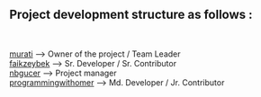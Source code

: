 <h2>Project development structure as follows :</h2> <br /> 

<a href='https://github.com/murati'>murati</a> --> Owner of the project / Team Leader <br />
<a href='https://github.com/faikzeybek'>faikzeybek</a> --> Sr. Developer / Sr. Contributor <br />
<a href='https://github.com/nbgucer'>nbgucer</a> --> Project manager <br />
<a href='https://github.com/programmingwithomer'>programmingwithomer</a> --> Md. Developer / Jr. Contributor <br />
